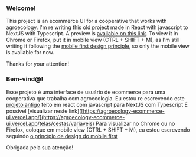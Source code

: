 ### Welcome!
This project is an ecommerce UI for a cooperative that works with agroecology.
I'm re writing this [old project](https://licuru.github.io/agriculture_ecommerce_ui/) made in React with javascript to NextJS with Typescript.
A preview is [available on this link](https://agroecology-ecommerce-ui.vercel.app/telas/cestas/variaveis).
To view it in Chrome or Firefox, put it in mobile view (CTRL + SHIFT + M),
as I'm still writing it following the [mobile first design principle](https://www.geeksforgeeks.org/mobile-first-design/), so only
the mobile view is available for now.

Thanks for your attention!


### Bem-vind@!
Esse projeto é uma interface de usuário de ecommerce para uma cooperativa que trabalha com agroecologia.
Eu estou re escrevendo este [projeto antigo](https://licuru.github.io/agriculture_ecommerce_ui/) feito em react com javascript para NextJS com Typescript
É possível [visualizar neste link]([https://agroecology-ecommerce-ui.vercel.app/](https://agroecology-ecommerce-ui.vercel.app/telas/cestas/variaveis)
Para visualizar no Chrome ou no Firefox, coloque em mobile view (CTRL + SHIFT + M), eu estou escrevendo seguindo [o princípio de design do mobile first](https://www.geeksforgeeks.org/mobile-first-design/)

Obrigada pela sua atenção!
